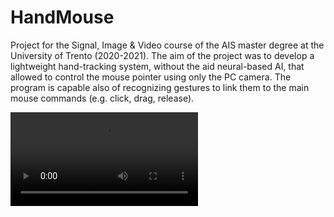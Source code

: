 
# HandMouse
Project for the Signal, Image & Video course of the AIS master degree at the University of Trento (2020-2021). 
The aim of the project was to develop a lightweight hand-tracking system, without the aid neural-based AI, that allowed to control the mouse pointer using only the PC camera. The program is capable also of recognizing gestures to link them to the main mouse commands (e.g. click, drag, release).

<video src='https://github.com/adefgreen98/HandMouse/blob/main/Demo.mp4' width=300/> 

## Installation
Please use the command:
        'pip install -r requirements.txt'
to install required packages.


## Keymap
Commands to use when run in real time:
Q --> quit the program<br/>
S --> save current color threshold<br/>
R --> reset mouse position at (0,0)<br/>
C --> activate/deactivate threshold-choice mode<br/>
G --> emergency deactivation of gesture mode<br/>



## Usage
The program can be launched with 'python track.py' from the correct environment.
It will detect hand motion and gestures, then show both of these onto 2 separate windows.

By pressing the 'C' key, one can activate the "threshold-setting mode": it allows to clearly
see the color-thresholded image, in order to have a more suitable threshold for the current
lighting and color conditions. 
Since the program's performance highly relies on threshold quality,
we recommend to set this up at the first usage.

A custom threshold can be set thanks to the sliders appearing together with the thresholded image,
and it can be saved for future use by pressing the 'S' button. Any saved custom threshold will 
be used by default on next uses.

To deactivate the color-threshold choice mode, press again the 'C' button.

To activate the 'gesture mode', the user should stay still for approximately 1-2 seconds. 
To deactivate the 'gesture mode', one can either use the 5-fingers (open hand) gesture or press the 'G' key.
Recognized gestures are:<br/>
2 fingers --> Left Click Down<br/>
3 fingers --> Right Click Down<br/>
4 fingers --> Click Up<br/>
5 fingers --> Close Gesture Mode<br/>

Once initialized, this program will open a  window with 3 frames:<br/>
- the first showing the GoodFeaturesToTrack (moving) points over the masked image;<br/>
- the second showing the result of the convex hull to detect gesture, only when gesture mode is active;<br/>
- the third showing predicted mouse motion.<br/>

To quit the program, press Q.

## Credits
Simone Caldarella (GoodFeaturesToTrack, tracking and refactoring)<br/>
Federico Pedeni (Color thresholding and background subtraction)<br/>
Gaia Trebucchi (Convex Hull and gesture detection)<br/>
